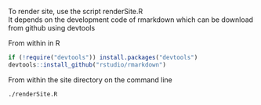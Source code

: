 To render site, use the script renderSite.R  
It depends on the development code of rmarkdown which can be download from github using devtools

From within in R

```r
if (!require("devtools")) install.packages("devtools")
devtools::install_github("rstudio/rmarkdown")
```

From within the site directory on the command line

```bash
./renderSite.R
```

